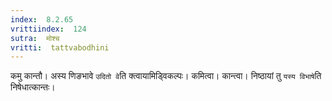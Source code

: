 ```yaml
---
index:  8.2.65
vrittiindex:  124
sutra:  मोश्च
vritti:  tattvabodhini 
---
```


कमु कान्तौ। अस्य णिङभावे `उदितो वे`ति क्त्वायामिड्विकल्पः। कमित्वा। कान्त्वा। निष्ठायां तु `यस्य विभाषे`ति निषेधात्कान्तः।

